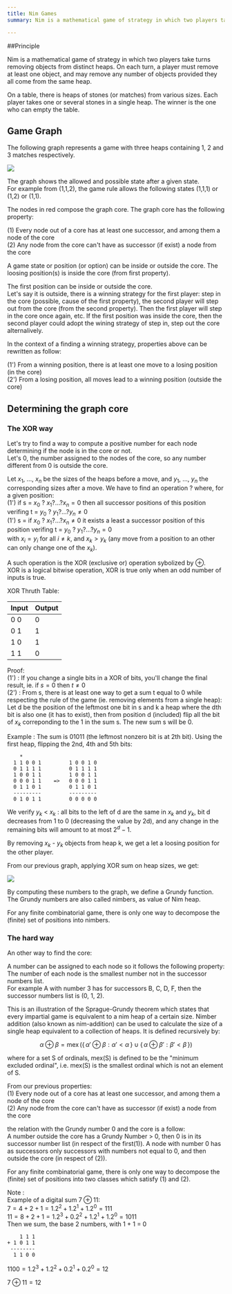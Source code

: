 ```yaml
---
title: Nim Games
summary: Nim is a mathematical game of strategy in which two players take turns removing objects from distinct heaps. On each turn, a player must remove at least one object, and may remove any number of objects provided they all come from the same heap.

---
```


##Principle

Nim is a mathematical game of strategy in which two players take turns removing objects from distinct heaps. On each turn, a player must remove at least one object, and may remove any number of objects provided they all come from the same heap.

On a table, there is heaps of stones (or matches) from various sizes. Each player takes one or several stones in a single heap. The winner is the one who can empty the table.

## Game Graph

The following graph represents a game with three heaps containing 1, 2 and 3 matches respectively.  

![](/figure/nim-graph.png)

The graph shows the allowed and possible state after a given state.  
For example from (1,1,2), the game rule allows the following states (1,1,1) or (1,2) or (1,1).

The nodes in red compose the graph core. The graph core has the following property:

(1) Every node out of a core has at least one successor, and among them a node of the core  
(2) Any node from the core can't have as successor (if exist) a node from the core  

A game state or position (or option) can be inside or outside the core. The loosing position(s) is inside the core (from first property).  

The first position can be inside or outside the core.  
Let's say it is outside, there is a winning strategy for the first player: step in the core (possible, cause of the first property), the second player will step out from the core (from the second property). Then the first player will step in the core once again, etc. If the first position was inside the core, then the second player could adopt the wining strategy of step in, step out the core alternalively.

In the context of a finding a winning strategy, properties above can be rewritten as follow:

(1') From a winning position, there is at least one move to a losing position (in the core)  
(2') From a losing position, all moves lead to a winning position (outside the core)  


## Determining the graph core

### The XOR way

Let's try to find a way to compute a positive number for each node determining if the node is in the core or not.  
Let's 0, the number assigned to the nodes of the core, so any number different from 0 is outside the core.  

Let $x_1,$ ..., $x_n$ be the sizes of the heaps before a move, and $y_1$, ..., $y_n$ the corresponding sizes after a move. 
We have to find an operation ? where, for a given position:  
(1') if s = $x_0$ ? $x_1 ? ... ? x_n = 0$ then all successor positions of this position verifing t = $y_0$ ? $y_1 ? ... ? y_n \ne 0$  
(1') s = if $x_0$ ? $x_1 ? ... ? x_n \ne 0$ it exists a least a successor position of this position verifing t = $y_0$ ? $y_1 ? ... ? y_n = 0$  
with $x_i = y_i$ for all $i \ne k$, and $x_k > y_k$ (any move from a position to an other can only change one of the $x_k$).

A such operation is the XOR (exclusive or) operation sybolized by $\oplus$.  
XOR is a logical bitwise operation, XOR is true only when an odd number of inputs is true.

XOR Thruth Table:

Input | Output
------|-------
0   0 |  0
0   1 |  1
1   0 |  1
1   1 |  0

Proof:  
(1') : If you change a single bits in a XOR of bits, you'll change the final result, ie. if $s = 0$ then $t \ne 0$   
(2') : From s, there is at least one way to get a sum t equal to 0 while respecting the rule of the game (ie. removing elements from a single heap): Let d be the position of the  leftmost one bit in s and k a heap where the dth bit is also one (it has to exist), then from position d (included) flip all the bit of $x_k$ correponding to the 1 in the sum s. The new sum s will be 0.

Example : The sum is 01011 (the leftmost nonzero bit is at 2th bit). Using the first heap, flipping the 2nd, 4th and 5th bits:

        *
      1 1 0 0 1         1 0 0 1 0 
      0 1 1 1 1         0 1 1 1 1
      1 0 0 1 1         1 0 0 1 1
      0 0 0 1 1    =>   0 0 0 1 1
      0 1 1 0 1         0 1 1 0 1
      ---------         ---------
      0 1 0 1 1         0 0 0 0 0

We verify  $y_k$ < $x_k$ : all bits to the left of d are the same in $x_k$ and $y_k$, bit d decreases from 1 to 0 (decreasing the value by 2d), and any change in the remaining bits will amount to at most $2^d-1$.

By removing $x_k$ - $y_k$ objects from heap k, we get a let a loosing position for the other player.

From our previous graph, applying XOR sum on heap sizes, we get: 

![](/figure/nim-graph-2.png)

By computing these numbers to the graph, we define a Grundy function. The Grundy numbers are also called nimbers, as value of Nim heap.

For any finite combinatorial game, there is only one way to decompose the (finite) set of positions into nimbers.

### The hard way
An other way to find the core:

A number can be assigned to each node so it follows the following property: The number of each node is the smallest number not in the successor numbers list.  
For example A with number 3 has for successors B, C, D, F, then the successor numbers list is (0, 1, 2).

This is an illustration of the Sprague-Grundy theorem which states that every impartial game is equivalent to a nim heap of a certain size.
Nimber addition (also known as nim-addition) can be used to calculate the size of a single heap equivalent to a collection of heaps. It is defined recursively by:

$$\alpha \oplus \beta = \operatorname{mex}(\{\,\alpha' \oplus \beta : \alpha' < \alpha\,\} \cup \{\, \alpha  \oplus \beta' : \beta' < \beta \,\})$$

where for a set S of ordinals, mex(S) is defined to be the "minimum excluded ordinal", i.e. mex(S) is the smallest ordinal which is not an element of S.

From our previous properties:  
(1) Every node out of a core has at least one successor, and among them a node of the core  
(2) Any node from the core can't have as successor (if exist) a node from the core  

the relation with the Grundy number 0 and the core is a follow:  
A number outside the core has a Grundy Number > 0, then 0 is in its successor number list (in respect of the first(1)).
A node with number 0 has as successors only successors with numbers not equal to 0, and then outside the core (in respect of (2)).

For any finite combinatorial game, there is only one way to decompose the (finite) set of positions into two classes which satisfy (1) and (2).

Note :  
Example of a digital sum $7 \oplus 11$:   
$7 = 4 + 2 + 1 = 1.2^{2} + 1.2^{1} + 1.2^{0} = 111$  
$11 = 8 + 2 + 1 = 1.2^{3} + 0.2^{2} + 1.2^{1} + 1.2^{0} = 1011$  
Then we sum, the base 2 numbers, with 1 + 1 = 0  

        1 1 1
    + 1 0 1 1
     --------
      1 1 0 0

$1100= 1.2^{3} + 1.2^{2} + 0.2^{1} + 0.2^{0} = 12$

$7 \oplus 11 = 12$


<!--
Sources:
https://en.wikipedia.org/wiki/Nim
https://en.wikipedia.org/wiki/Nimber
https://en.wikipedia.org/wiki/Exclusive_or
http://math.stackexchange.com/questions/416042/why-xor-operator-works
-->

